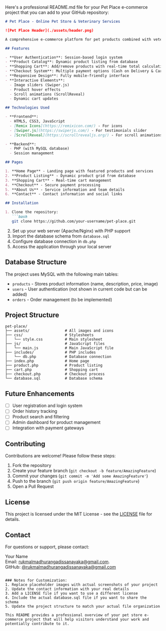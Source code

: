 Here's a professional README.md file for your Pet Place e-commerce project that you can add to your GitHub repository:

```markdown
# Pet Place - Online Pet Store & Veterinary Services

![Pet Place Header](./assets/header.png)

A comprehensive e-commerce platform for pet products combined with veterinary services, built with PHP, HTML, CSS, and JavaScript.

## Features

- **User Authentication**: Session-based login system
- **Product Catalog**: Dynamic product listing from database
- **Shopping Cart**: Add/remove products with real-time total calculation
- **Checkout System**: Multiple payment options (Cash on Delivery & Card)
- **Responsive Design**: Fully mobile-friendly interface
- **Interactive Elements**:
  - Image sliders (Swiper.js)
  - Product hover effects
  - Scroll animations (ScrollReveal)
  - Dynamic cart updates

## Technologies Used

- **Frontend**:
  - HTML5, CSS3, JavaScript
  - [Remix Icons](https://remixicon.com/) - For icons
  - [Swiper.js](https://swiperjs.com/) - For testimonials slider
  - [ScrollReveal](https://scrollrevealjs.org/) - For scroll animations

- **Backend**:
  - PHP (with MySQL database)
  - Session management

## Pages

1. **Home Page** - Landing page with featured products and services
2. **Product Listing** - Dynamic product grid from database
3. **Shopping Cart** - Real-time cart management
4. **Checkout** - Secure payment processing
5. **About Us** - Service information and team details
6. **Contact** - Contact information and social links

## Installation

1. Clone the repository:
   ```bash
   git clone https://github.com/your-username/pet-place.git
   ```
2. Set up your web server (Apache/Nginx) with PHP support
3. Import the database schema from `database.sql`
4. Configure database connection in `db.php`
5. Access the application through your local server

## Database Structure

The project uses MySQL with the following main tables:
- `products` - Stores product information (name, description, price, image)
- `users` - User authentication (not shown in current code but can be added)
- `orders` - Order management (to be implemented)

## Project Structure

```
pet-place/
├── assets/                # All images and icons
├── css/                   # Stylesheets
│   └── style.css          # Main stylesheet
├── js/                    # JavaScript files
│   └── main.js            # Main JavaScript file
├── includes/              # PHP includes
│   └── db.php             # Database connection
├── index.php              # Home page
├── product.php            # Product listing
├── cart.php               # Shopping cart
├── checkout.php           # Checkout process
└── database.sql           # Database schema
```

## Future Enhancements

- [ ] User registration and login system
- [ ] Order history tracking
- [ ] Product search and filtering
- [ ] Admin dashboard for product management
- [ ] Integration with payment gateways

## Contributing

Contributions are welcome! Please follow these steps:
1. Fork the repository
2. Create your feature branch (`git checkout -b feature/AmazingFeature`)
3. Commit your changes (`git commit -m 'Add some AmazingFeature'`)
4. Push to the branch (`git push origin feature/AmazingFeature`)
5. Open a Pull Request

## License

This project is licensed under the MIT License - see the [LICENSE](LICENSE) file for details.

## Contact

For questions or support, please contact:

Your Name  
Email: rukmalmadhurangadissanayaka@gmail.com.  
GitHub: [@rukmalmadhurangadissanayaka@gmail.com](https://github.com/RMadhuranga)
```

### Notes for Customization:
1. Replace placeholder images with actual screenshots of your project
2. Update the contact information with your real details
3. Add a LICENSE file if you want to use a different license
4. Include the actual database.sql file if you want to share the schema
5. Update the project structure to match your actual file organization

This README provides a professional overview of your pet store e-commerce project that will help visitors understand your work and potentially contribute to it.
